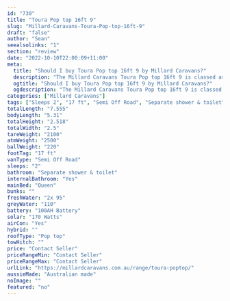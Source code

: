 ```yaml
---
id: "730"
title: "Toura Pop top 16ft 9"
slug: "Millard-Caravans-Toura-Pop-top-16ft-9"
draft: "false"
author: "Sean"
seealsolinks: "1"
section: "review"
date: "2022-10-10T22:00:09+11:00"
meta:
  title: "Should I buy Toura Pop top 16ft 9 by Millard Caravans?"
  description: "The Millard Caravans Toura Pop top 16ft 9 is classed as Semi Off Road, and sleeps 2 people. It is Australian made and comes in at 17 ft. It generally has Separate shower & toilet."
  ogtitle: "Should I buy Toura Pop top 16ft 9 by Millard Caravans?"
  ogdescription: "The Millard Caravans Toura Pop top 16ft 9 is classed as Semi Off Road, and sleeps 2 people. It is Australian made and comes in at 17 ft. It generally has Separate shower & toilet."
categories: ["Millard Caravans"]
tags: ["Sleeps 2", "17 ft", "Semi Off Road", "Separate shower & toilet", "Pop top", "Price Unknown", "Australian made"]
totalLength: "7.555"
bodyLength: "5.31"
totalHeight: "2.518"
totalWidth: "2.5"
tareWeight: "2100"
atmWeight: "2500"
ballWeight: "220"
footTag: "17 ft"
vanType: "Semi Off Road"
sleeps: "2"
bathroom: "Separate shower & toilet"
internalBathroom: "Yes"
mainBed: "Queen"
bunks: ""
freshWater: "2x 95"
greyWater: "110"
battery: "100AH Battery"
solar: "170 Watts"
airCon: "Yes"
hybrid: ""
roofType: "Pop top"
towHitch: ""
price: "Contact Seller"
priceRangeMin: "Contact Seller"
priceRangeMax: "Contact Seller"
urlLink: "https://millardcaravans.com.au/range/toura-poptop/"
aussieMade: "Australian made"
noImage: ""
featured: "no"
---
```

